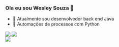 ### Ola eu sou Wesley Souza 👋


- 🔭 Atualmente sou desenvolvedor back end Java
- 🌱 Automações de processos com Python

<a href="https://github.com/WesleySouzaSilva/github-readme-stats">
  <img align="center" src="https://github-readme-stats.vercel.app/api/top-langs/?username=WesleySouzaSilva&layout=compact" />
</a>
<a href="https://github.com/WesleySouzaSilva/convoychat">
  <img align="center" src="https://github-readme-stats.vercel.app/api?username=WesleySouzaSilva&show_icons=true&theme=transparent" />
</a>

<div>
  <a href="https://www.linkedin.com/in/wesley-souza-b79841191" target="_blank"><img src="https://img.shields.io/badge/-LinkedIn-%230077B5?style=for-the-badge&logo=linkedin&logoColor=white" target="_blank"></a> 

</div>


